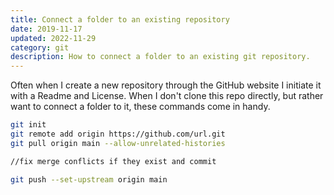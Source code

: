 ```yaml
---
title: Connect a folder to an existing repository
date: 2019-11-17
updated: 2022-11-29
category: git
description: How to connect a folder to an existing git repository.
---
```


Often when I create a new repository through the GitHub website I initiate it with a Readme and License. When I don't clone this repo directly, but rather want to connect a folder to it, these commands come in handy.

```bash
git init
git remote add origin https://github.com/url.git
git pull origin main --allow-unrelated-histories

//fix merge conflicts if they exist and commit

git push --set-upstream origin main
```
